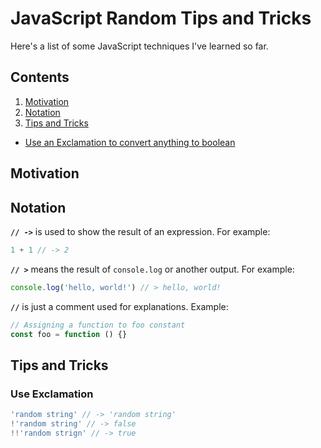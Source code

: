 # JavaScript Random Tips and Tricks

Here's a list of some JavaScript techniques I've learned so far.

## Contents
1. [Motivation](#motivation)
2. [Notation](#notation)
3. [Tips and Tricks](#tips-and-tricks)
  - [Use an Exclamation to convert anything to boolean](#use-exclamation)

## Motivation


## Notation

**`// ->`** is used to show the result of an expression. For example:

```js
1 + 1 // -> 2
```

**`// >`** means the result of `console.log` or another output. For example:

```js
console.log('hello, world!') // > hello, world!
```

**`//`** is just a comment used for explanations. Example:

```js
// Assigning a function to foo constant
const foo = function () {}
```

## Tips and Tricks
### Use Exclamation 

```js
'random string' // -> 'random string'
!'random string' // -> false
!!'random strign' // -> true
```

